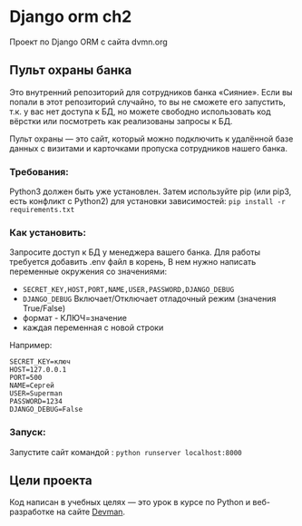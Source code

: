 # Django orm ch2
Проект по Django ORM с сайта dvmn.org

## Пульт охраны банка

Это внутренний репозиторий для сотрудников банка «Сияние». Если вы попали в этот репозиторий случайно, то вы не сможете его запустить, т.к. у вас нет доступа к БД, но можете свободно использовать код вёрстки или посмотреть как реализованы запросы к БД.

Пульт охраны — это сайт, который можно подключить к удалённой базе данных с визитами и карточками пропуска сотрудников нашего банка.


### Требования:
Python3 должен быть уже установлен. 
Затем используйте pip (или pip3, есть конфликт с Python2) для установки зависимостей:
`pip install -r requirements.txt`

### Как установить:

Запросите доступ к БД у менеджера вашего банка. 
Для работы требуется добавить .env файл в корень,
В нем нужно написать переменные окружения cо значениями:
* `SECRET_KEY,HOST,PORT,NAME,USER,PASSWORD,DJANGO_DEBUG`
* `DJANGO_DEBUG` Включает/Отключает отладочный режим (значения True/False)
* формат - КЛЮЧ=значение
* каждая переменная с новой строки

Например:
```
SECRET_KEY=ключ
HOST=127.0.0.1
PORT=500
NAME=Сергей
USER=Superman
PASSWORD=1234
DJANGO_DEBUG=False
``` 

### Запуск:
Запустите сайт командой :
`python runserver localhost:8000`

## Цели проекта

Код написан в учебных целях — это урок в курсе по Python и веб-разработке на сайте [Devman](https://dvmn.org).
